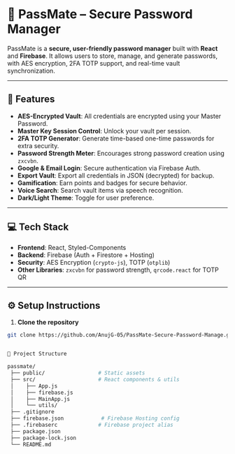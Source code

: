 # 🔐 PassMate – Secure Password Manager

PassMate is a **secure, user-friendly password manager** built with **React** and **Firebase**. It allows users to store, manage, and generate passwords, with AES encryption, 2FA TOTP support, and real-time vault synchronization.

---

## 🚀 Features

- **AES-Encrypted Vault**: All credentials are encrypted using your Master Password.  
- **Master Key Session Control**: Unlock your vault per session.  
- **2FA TOTP Generator**: Generate time-based one-time passwords for extra security.  
- **Password Strength Meter**: Encourages strong password creation using `zxcvbn`.  
- **Google & Email Login**: Secure authentication via Firebase Auth.  
- **Export Vault**: Export all credentials in JSON (decrypted) for backup.  
- **Gamification**: Earn points and badges for secure behavior.  
- **Voice Search**: Search vault items via speech recognition.  
- **Dark/Light Theme**: Toggle for user preference.  

---

## 💻 Tech Stack

- **Frontend**: React, Styled-Components  
- **Backend**: Firebase (Auth + Firestore + Hosting)  
- **Security**: AES Encryption (`crypto-js`), TOTP (`otplib`)  
- **Other Libraries**: `zxcvbn` for password strength, `qrcode.react` for TOTP QR  

---

## ⚙️ Setup Instructions

1. **Clone the repository**

```bash
git clone https://github.com/AnujG-05/PassMate-Secure-Password-Manage.git


📂 Project Structure

passmate/
 ├── public/                 # Static assets
 ├── src/                    # React components & utils
 │    ├── App.js
 │    ├── firebase.js
 │    ├── MainApp.js
 │    └── utils/
 ├── .gitignore
 ├── firebase.json            # Firebase Hosting config
 ├── .firebaserc             # Firebase project alias
 ├── package.json
 ├── package-lock.json
 └── README.md

